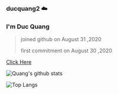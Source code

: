 ### ducquang2 ☁️

<h3>I'm Duc Quang</h3>


>joined github on August 31 ,2020
>
>first commitment on August 30 ,2020


[Click Here](https://www.linkedin.com/in/duc-quang/)

![Quang's github stats](https://github-readme-stats.vercel.app/api?username=ducquang2&show_icons=true&theme=merko)


![Top Langs](https://github-readme-stats.vercel.app/api/top-langs/?username=ducquang2&layout=compact)
